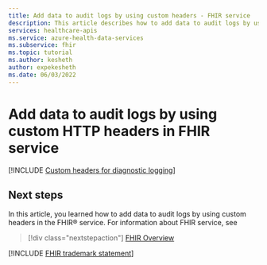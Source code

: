 ```yaml
---
title: Add data to audit logs by using custom headers - FHIR service
description: This article describes how to add data to audit logs by using custom HTTP headers in FHIR service.
services: healthcare-apis
ms.service: azure-health-data-services
ms.subservice: fhir
ms.topic: tutorial
ms.author: kesheth
author: expekesheth
ms.date: 06/03/2022
---
```

 
# Add data to audit logs by using custom HTTP headers in FHIR service 

[!INCLUDE [Custom headers for diagnostic logging](../includes/custom-header-auditlog.md)]
    
## Next steps

In this article, you learned how to add data to audit logs by using custom headers in the FHIR&reg; service. For information about FHIR service, see

>[!div class="nextstepaction"]
>[FHIR Overview](overview.md)

[!INCLUDE [FHIR trademark statement](../includes/healthcare-apis-fhir-trademark.md)]


